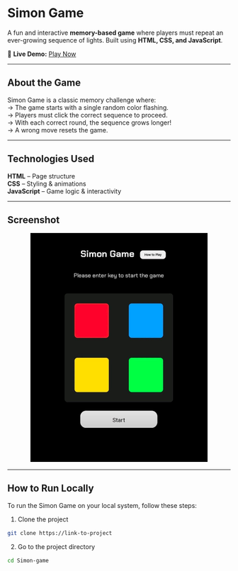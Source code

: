# Simon Game  

A fun and interactive **memory-based game** where players must repeat an ever-growing sequence of lights. Built using **HTML, CSS, and JavaScript**.

🔗 **Live Demo:** [Play Now](https://sepuripavan.github.io/Simon-game/)

---

##  About the Game  
Simon Game is a classic memory challenge where:  
-> The game starts with a single random color flashing.  
-> Players must click the correct sequence to proceed.  
-> With each correct round, the sequence grows longer!  
-> A wrong move resets the game.  

---

##  Technologies Used  
 **HTML** – Page structure  
 **CSS** – Styling & animations  
 **JavaScript** – Game logic & interactivity  

---

##  Screenshot  

<p align="center">
  <img src="simon.jpg" alt="Simon Game Screenshot" width="400px">
</p> 

---

##  How to Run Locally  

To run the Simon Game on your local system, follow these steps:  

1.  Clone the project
```bash
git clone https://link-to-project   
```
2.  Go to the project directory
```bash
cd Simon-game 
```
